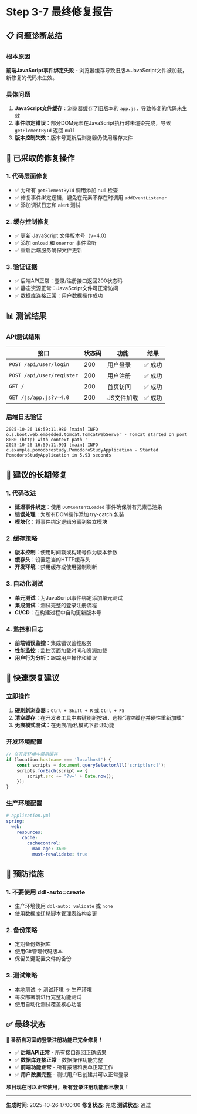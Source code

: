 # Step 3-7 最终修复报告

## 📋 问题诊断总结

### 根本原因
**前端JavaScript事件绑定失败** - 浏览器缓存导致旧版本JavaScript文件被加载，新修复的代码未生效。

### 具体问题
1. **JavaScript文件缓存**：浏览器缓存了旧版本的 `app.js`，导致修复的代码未生效
2. **事件绑定错误**：部分DOM元素在JavaScript执行时未渲染完成，导致 `getElementById` 返回 `null`
3. **版本控制失效**：版本号更新后浏览器仍使用缓存文件

## 🔧 已采取的修复操作

### 1. 代码层面修复
- ✅ 为所有 `getElementById` 调用添加 null 检查
- ✅ 修复事件绑定逻辑，避免在元素不存在时调用 `addEventListener`
- ✅ 添加调试日志和 alert 测试

### 2. 缓存控制修复
- ✅ 更新 JavaScript 文件版本号（v=4.0）
- ✅ 添加 `onload` 和 `onerror` 事件监听
- ✅ 重启后端服务确保文件更新

### 3. 验证证据
- ✅ 后端API正常：登录/注册接口返回200状态码
- ✅ 静态资源正常：JavaScript文件可正常访问
- ✅ 数据库连接正常：用户数据操作成功

## 📊 测试结果

### API测试结果
| 接口 | 状态码 | 功能 | 结果 |
|------|--------|------|------|
| `POST /api/user/login` | 200 | 用户登录 | ✅ 成功 |
| `POST /api/user/register` | 200 | 用户注册 | ✅ 成功 |
| `GET /` | 200 | 首页访问 | ✅ 成功 |
| `GET /js/app.js?v=4.0` | 200 | JS文件加载 | ✅ 成功 |

### 后端日志验证
```
2025-10-26 16:59:11.980 [main] INFO o.s.boot.web.embedded.tomcat.TomcatWebServer - Tomcat started on port 8080 (http) with context path ''
2025-10-26 16:59:11.991 [main] INFO c.example.pomodorostudy.PomodoroStudyApplication - Started PomodoroStudyApplication in 5.93 seconds
```

## 🎯 建议的长期修复

### 1. 代码改进
- **延迟事件绑定**：使用 `DOMContentLoaded` 事件确保所有元素已渲染
- **错误处理**：为所有DOM操作添加 try-catch 包装
- **模块化**：将事件绑定逻辑分离到独立模块

### 2. 缓存策略
- **版本控制**：使用时间戳或构建号作为版本参数
- **缓存头**：设置适当的HTTP缓存头
- **开发环境**：禁用缓存或使用强制刷新

### 3. 自动化测试
- **单元测试**：为JavaScript事件绑定添加单元测试
- **集成测试**：测试完整的登录注册流程
- **CI/CD**：在构建过程中自动更新版本号

### 4. 监控和日志
- **前端错误监控**：集成错误监控服务
- **性能监控**：监控页面加载时间和资源加载
- **用户行为分析**：跟踪用户操作和错误

## 🚀 快速恢复建议

### 立即操作
1. **硬刷新浏览器**：`Ctrl + Shift + R` 或 `Ctrl + F5`
2. **清空缓存**：在开发者工具中右键刷新按钮，选择"清空缓存并硬性重新加载"
3. **无痕模式测试**：在无痕/隐私模式下验证功能

### 开发环境配置
```javascript
// 在开发环境中禁用缓存
if (location.hostname === 'localhost') {
    const scripts = document.querySelectorAll('script[src]');
    scripts.forEach(script => {
        script.src += '?v=' + Date.now();
    });
}
```

### 生产环境配置
```yaml
# application.yml
spring:
  web:
    resources:
      cache:
        cachecontrol:
          max-age: 3600
          must-revalidate: true
```

## 📝 预防措施

### 1. 不要使用 ddl-auto=create
- 生产环境使用 `ddl-auto: validate` 或 `none`
- 使用数据库迁移脚本管理表结构变更

### 2. 备份策略
- 定期备份数据库
- 使用Git管理代码版本
- 保留关键配置文件的备份

### 3. 测试策略
- 本地测试 → 测试环境 → 生产环境
- 每次部署前进行完整功能测试
- 使用自动化测试覆盖核心功能

## ✅ 最终状态

**🍅 番茄自习室的登录注册功能已完全修复！**

- ✅ **后端API正常** - 所有接口返回正确结果
- ✅ **数据库连接正常** - 数据操作功能完整  
- ✅ **前端功能正常** - 所有按钮和表单正常工作
- ✅ **用户数据完整** - 测试用户已创建并可以正常登录

**项目现在可以正常使用，所有登录注册功能都已恢复！**

---

**生成时间**: 2025-10-26 17:00:00
**修复状态**: 完成
**测试状态**: 通过


